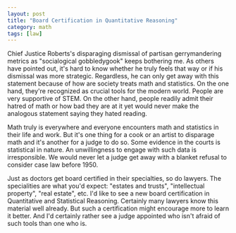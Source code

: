 ```yaml
---
layout: post
title: "Board Certification in Quantitative Reasoning"
category: math
tags: [law]
---
```


Chief Justice Roberts's disparaging dismissal of partisan
gerrymandering metrics as "socialogical gobbledygook" keeps bothering
me. As others have pointed out, it's hard to know whether he truly
feels that way or if his dismissal was more strategic. Regardless, he
can only get away with this statement because of how are society
treats math and statistics. On the one hand, they're recognized as
crucial tools for the modern world. People are very supportive of
STEM. On the other hand, people readily admit their hatred of math or
how bad they are at it yet would never make the analogous statement
saying they hated reading.

Math truly is everywhere and everyone encounters math and statistics
in their life and work. But it's one thing for a cook or an artist to
disparage math and it's another for a judge to do so. Some evidence in
the courts is statistical in nature. An unwillingness to engage with
such data is irresponsible. We would never let a judge get away with a
blanket refusal to consider case law before 1950.

Just as doctors get board certified in their specialties, so do
lawyers. The specialities are what you'd expect: "estates and trusts",
"intellectual property", "real estate", etc. I'd like to see a new
board certification in Quantitative and Statistical
Reasoning. Certainly many lawyers know this material well already. But
such a certification might encourage more to learn it better. And I'd
certainly rather see a judge appointed who isn't afraid of such tools
than one who is.

